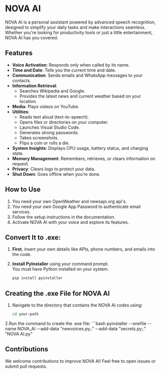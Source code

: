 # NOVA AI  

NOVA AI is a personal assistant powered by advanced speech recognition, designed to simplify your daily tasks and make interactions seamless. Whether you're looking for productivity tools or just a little entertainment, NOVA AI has you covered.  

## Features  

- **Voice Activation**: Responds only when called by its name.  
- **Time and Date**: Tells you the current time and date.  
- **Communication**: Sends emails and WhatsApp messages to your contacts.  
- **Information Retrieval**:  
  - Searches Wikipedia and Google.  
  - Provides the latest news and current weather based on your location.  
- **Media**: Plays videos on YouTube.  
- **Utilities**:  
  - Reads text aloud (text-to-speech).  
  - Opens files or directories on your computer.  
  - Launches Visual Studio Code.  
  - Generates strong passwords.  
  - Takes screenshots.  
  - Flips a coin or rolls a die.  
- **System Insights**: Displays CPU usage, battery status, and charging state.  
- **Memory Management**: Remembers, retrieves, or clears information on request.  
- **Privacy**: Clears logs to protect your data.  
- **Shut Down**: Goes offline when you’re done.  

## How to Use  

1. You need your own OpenWeather and newsapi.org api's.
2. You need your own Google App Password to authenticate email services. 
3. Follow the setup instructions in the documentation.  
4. Activate NOVA AI with your voice and explore its features.  

## Convert It to .exe:

1. **First**, insert your own details like APIs, phone numbers, and emails into the code.

2. **Install PyInstaller** using your command prompt.  
   You must have Python installed on your system.

   ```bash
   pip install pyinstaller

## Creating the .exe File for NOVA AI

1. Navigate to the directory that contains the NOVA AI codes using:

   ```bash
   cd your-path

2.Run the command to create the .exe file:
     ```bash
     pyinstaller --onefile --name NOVA_AI --add-data "newvoices.py;." --add-data "secrets.py;." "NOVA AI.py"
 

## Contributions  

We welcome contributions to improve NOVA AI! Feel free to open issues or submit pull requests. 

